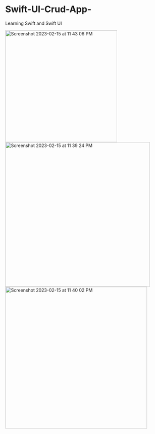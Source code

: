 # Swift-UI-Crud-App-
Learning Swift and Swift UI


<img width="354" alt="Screenshot 2023-02-15 at 11 43 06 PM" src="https://user-images.githubusercontent.com/65298880/219370931-6ff0ccfc-1001-4919-8845-7f6603014c96.png">
<img width="458" alt="Screenshot 2023-02-15 at 11 39 24 PM" src="https://user-images.githubusercontent.com/65298880/219370960-7b294301-6747-42c6-a00b-e4cef4b067e5.png">
<img width="449" alt="Screenshot 2023-02-15 at 11 40 02 PM" src="https://user-images.githubusercontent.com/65298880/219370977-39137f6c-fd40-48c3-8ae4-1cefc6418e27.png">
